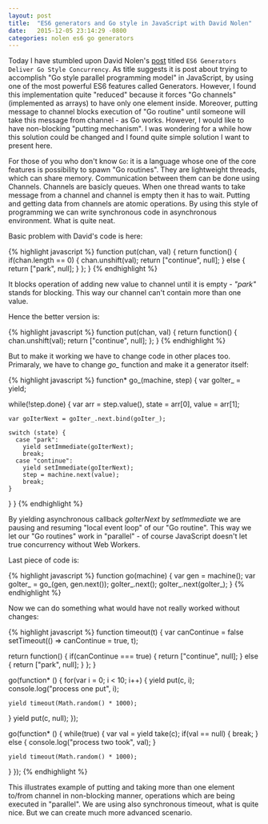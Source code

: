 ```yaml
---
layout: post
title:  "ES6 generators and Go style in JavaScript with David Nolen"
date:   2015-12-05 23:14:29 -0800
categories: nolen es6 go generators
---
```

Today I have stumbled upon David Nolen's [post][nolen-post] titled `ES6 Generators Deliver Go Style Concurrency`. As title suggests it is post about trying to accomplish "Go style parallel programming model" in JavaScript, by using one of the most powerful ES6 features called Generators. However, I found this implementation quite "reduced" because it forces "Go channels" (implemented as arrays) to have only one element inside. Moreover, putting message to channel blocks execution of "Go routine" until someone will take this message from channel - as Go works. However, I would like to have non-blocking "putting mechanism". I was wondering for a while how this solution could be changed and I found quite simple solution I want to present here.   

For those of you who don't know `Go`: it is a language whose one of the core features is possibility to spawn "Go routines". They are lightweight threads, which can share memory. Communication between them can be done using Channels. Channels are basicly queues. When one thread wants to take message from a channel and channel is empty then it has to wait. Putting and getting data from channels are atomic operations. By using this style of programming we can write synchronous code in asynchronous environment. What is quite neat. 

Basic problem with David's code is here:  

{% highlight javascript %}
function put(chan, val) {
  return function() {
    if(chan.length == 0) {
      chan.unshift(val);
      return ["continue", null];
    } else {
      return ["park", null];
    }
  };
}
{% endhighlight %}

It blocks operation of adding new value to channel until it is empty - *"park"* stands for blocking. This way our channel can't contain more than one value. 

Hence the better version is:

{% highlight javascript %}
function put(chan, val) {
  return function() {
    chan.unshift(val);
    return ["continue", null];
  };
}
{% endhighlight %}

But to make it working we have to change code in other places too. Primaraly, we have to change *go_* function and make it a generator itself:

{% highlight javascript %}
function* go_(machine, step) {
  var goIter_ = yield;

  while(!step.done) {
    var arr   = step.value(),
        state = arr[0],
        value = arr[1];

    var goIterNext = goIter_.next.bind(goIter_);

    switch (state) {
      case "park":
        yield setImmediate(goIterNext);
        break;
      case "continue":
        yield setImmediate(goIterNext);
        step = machine.next(value);
        break;
    }
  }
}
{% endhighlight %}

By yielding asynchronous callback *goIterNext* by *setImmediate* we are pausing and resuming "local event loop" of our "Go routine". This way we let our "Go routines" work in "parallel" - of course JavaScript doesn't let true concurrency without Web Workers.

Last piece of code is:

{% highlight javascript %}
function go(machine) {
  var gen = machine();
  var goIter_ = go_(gen, gen.next());
  goIter_.next();
  goIter_.next(goIter_);
}
{% endhighlight %}

Now we can do something what would have not really worked without changes:

{% highlight javascript %}
function timeout(t) {
  var canContinue = false
  setTimeout(() => canContinue = true, t);

  return function() {
    if(canContinue === true) {
      return ["continue", null];
    } else {
      return ["park", null];
    }
  };
}

go(function* () {
  for(var i = 0; i < 10; i++) {
    yield put(c, i);
    console.log("process one put", i);

    yield timeout(Math.random() * 1000);
  }
  yield put(c, null);
});


go(function* () {
  while(true) {
    var val = yield take(c);
    if(val == null) {
      break;
    } else {
      console.log("process two took", val);
    }

    yield timeout(Math.random() * 1000);
  }
});
{% endhighlight %}

This illustrates example of putting and taking more than one element to/from channel in non-blocking manner, operations which are being executed in "parallel". We are using also synchronous timeout, what is quite nice. But we can create much more advanced scenario.

[nolen-post]: http://swannodette.github.io/2013/08/24/es6-generators-and-csp/
